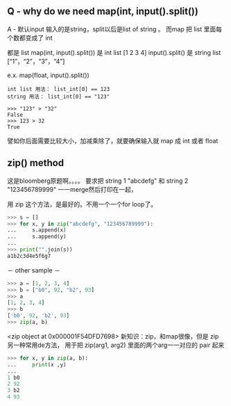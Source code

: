 Q - why do we need map(int, input().split())
----------------------------------------------
A - 默认input 输入的是string，split以后是list of string 。
而map  把 list 里面每个数都变成了 int

都是 list 
map(int, input().split()) 是 int list [1 2 3 4] 
input().split() 是 string list [“1”，“2”，“3”，“4”]

e.x. map(float, input().split())
```
int list 用法： list_int[0] == 123
string 用法： list_int[0] == "123"
```

```
>>> "123" > "32"
False
>>> 123 > 32
True
```
譬如你后面需要比较大小，加减乘除了，就要确保输入就 map 成 int 或者 float


zip() method
----------------------------------------------
这是bloomberg原题啊。。。。
要求把 string 1 "abcdefg"
和 string 2 "123456789999"
一一merge然后打印在一起，

用 zip 这个方法，是最好的。不用一个一个for loop了。

```python
>>> s = []
>>> for x, y in zip("abcdefg", "123456789999"):
...     s.append(x)
...     s.append(y)
...
>>> print("".join(s))
a1b2c3d4e5f6g7
```

－ other sample － 

```python
>>> a = [1, 2, 3, 4]
>>> b = ["b0", 92, "b2", 93]
>>> a
[1, 2, 3, 4]
>>> b
['b0', 92, 'b2', 93]
>>> zip(a, b)
```

<zip object at 0x000001F54DFD7698>
新知识：zip，和map很像，但是 zip 另一种常用de方法，
用于把 zip(arg1, arg2) 里面的两个arg一一对应的 pair 起来

```python
>>> for x, y in zip(a, b):
...     print(x ,y)
...
1 b0
2 92
3 b2
4 93
```
